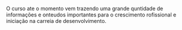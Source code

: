 O curso ate o momento vem trazendo uma grande quntidade de informações e onteudos importantes para o crescimento rofissional e iniciação na carreia de desenvolvimento.
